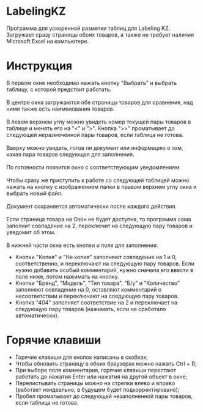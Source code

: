 # LabelingKZ
Программа для ускоренной разметки таблиц для Labeling KZ. Загружает сразу страницы обоих товаров, а также не требует наличия Microsoft Excel на компьютере.
# Инструкция
В первом окне необходимо нажать кнопку "Выбрать" и выбрать таблицу, с которой предстоит работать.  
<br />
В центре окна загружаются обе страницы товаров для сравнения, над ними также есть наименования товаров.  
<br />
В левом верхнем углу можно увидеть номер текущей пары товаров в таблице и менять его на "<" и ">". Кнопка ">>" проматывает до следующей неразмеченной пары товаров, если таблица не готова.  
<br />
Вверху можно увидеть, готов ли документ или информацию о том, какая пара товаров следующая для заполнения.  
<br />
По готовности появится окно с соответствующим уведомлением.  
<br />
Чтобы сразу же приступить к работе со следующей таблицей можно нажать на кнопку с изображением папки в правом верхнем углу окна и выбрать новый файл.  
<br />
Документ сохраняется автоматически после каждого действия.  
<br />
Если страница товара на Озон не будет доступна, то программа сама заполнит совпадение на 2, переключит на следующую пару товаров и уведомит об этом.  
<br />
В нижней части окна есть кнопки и поля для заполнения:
- Кнопки "Копия" и "Не копия" заполняют совпадение на 1 и 0, соответственно, и переключают на следующую пару товаров. Если нужно добавить особый комментарий, нужно сначала его ввести в поле ниже, потом нажимать на кнопку.
- Кнопки "Бренд", "Модель", "Тип товара", "Б/у" и "Количество" заполняют совпадение на 0, оставляют комментарий о несоответствии и переключают на следующую пару товаров.
- Кнопка "404" заполняет соответствие на 2 и переключает на следующую пару товаров (нажимать, если не сработало автоматически).
# Горячие клавиши
- Горячие клавиши для кнопок написаны в скобках;
- Чтобы обновить страницу в обоих браузерах можно нажать Ctrl + R;
- При выборе поля комментария, горячие клавиши перестают работать до нажатия Enter или нажатия на другой объект в окне;
- Перелистывать страницы можно на стрелки влево и вправо (работает неидеально, в будущем будет подкорректировано);
- Пробел проматывает до следующей незаполненной пары товаров, если таблица не готова.
